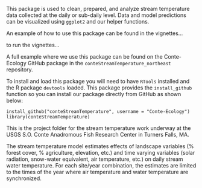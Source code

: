 This package is used to clean, prepared, and analyze stream temperature data collected at the daily or sub-daily level. Data and model predictions can be visualized using `ggplot2` and our helper functions.

An example of how to use this package can be found in the vignettes...

to run the vignettes...

A full example where we use this package can be found on the Conte-Ecology GitHub package in the `conteStreamTemperature_northeast` repository.

To install and load this package you will need to have `RTools` installed and the R package `devtools` loaded. This package provides the `install_github` function so you can install our package directly from GitHub as shown below:

```
install_github("conteStreamTemperature", username = "Conte-Ecology")
library(conteStreamTemperature)
```

This is the project folder for the stream temperature work underway at the USGS S.O. Conte Anadromous Fish Research Center in Turners Falls, MA.

The stream temperature model estimates effects of landscape variables (% forest cover, % agriculture, elevation, etc.) and time varying variables (solar radiation, snow-water equivalent, air temperature, etc.) on daily stream water temperature. For each site/year combination, the estimates are limited to the times of the year where air temperature and water temperature are synchronized.
